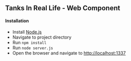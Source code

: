 ## Tanks In Real Life - Web Component

#### Installation
* Install [Node.js](https://nodejs.org/)
* Navigate to project directory
* Run `npm install`
* Run `node server.js`
* Open the browser and navigate to [http://localhost:1337](http://localhost:1337)